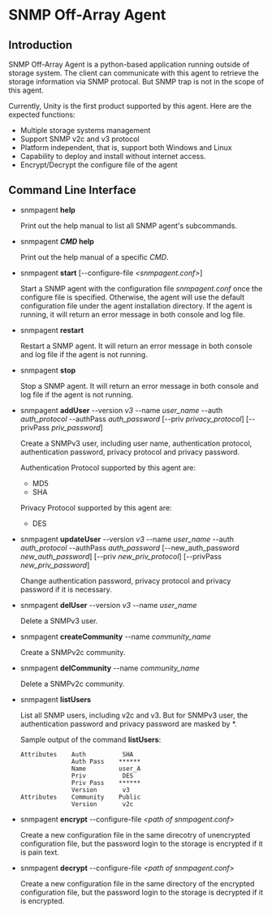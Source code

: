 # SNMP Off-Array Agent

## Introduction
SNMP Off-Array Agent is a python-based application running outside of storage system.
The client can communicate with this agent to retrieve the storage information via SNMP protocal.
But SNMP trap is not in the scope of this agent.

Currently, Unity is the first product supported by this agent. Here are the expected functions:
* Multiple storage systems management
* Support SNMP v2c and v3 protocol  
* Platform independent, that is, support both Windows and Linux
* Capability to deploy and install without internet access.
* Encrypt/Decrypt the configure file of the agent

## Command Line Interface
* snmpagent __help__

  Print out the help manual to list all SNMP agent's subcommands.
  
* snmpagent __*CMD* help__

  Print out the help manual of a specific *CMD*.

* snmpagent __start__ [--configure-file *\<snmpagent.conf\>*]

  Start a SNMP agent with the configuration file *snmpagent.conf* once the configure file is specified. 
Otherwise, the agent will use the default configuration file under the agent installation directory. If the agent is running, it will return an error message in both console and log file.

* snmpagent __restart__

  Restart a SNMP agent. It will return an error message in both console and log file if the agent is not running.
  
* snmpagent __stop__

  Stop a SNMP agent. It will return an error message in both console and log file if the agent is not running.

* snmpagent __addUser__ --version *v3* --name *user_name* --auth *auth_protocol* --authPass *auth_password* [--priv *privacy_protocol*] [--privPass *priv_password*]

  Create a SNMPv3 user, including user name, authentication protocol, authentication password, privacy protocol and privacy password.
   
   Authentication Protocol supported by this agent are:
   * MD5
   * SHA
   
   Privacy Protocol supported by this agent are:
   * DES

* snmpagent __updateUser__ --version *v3* --name *user_name* --auth *auth_protocol* --authPass *auth_password* [--new_auth_password *new_auth_password*] [--priv *new_priv_protocol*] [--privPass *new_priv_password*]

  Change authentication password, privacy protocol and privacy password if it is necessary.

* snmpagent __delUser__  --version *v3* --name *user_name*

  Delete a SNMPv3 user.

* snmpagent __createCommunity__ --name *community_name*

  Create a SNMPv2c community.
  
* snmpagent __delCommunity__  --name *community_name*

  Delete a SNMPv2c community.

* snmpagent __listUsers__

  List all SNMP users, including v2c and v3. But for SNMPv3 user, the authentication password and privacy password are masked by *.

  Sample output of the command __listUsers__:
  ```
  Attributes    Auth          SHA
                Auth Pass    ******
                Name         user_A
                Priv          DES
                Priv Pass    ******
                Version       v3
  Attributes    Community    Public
                Version       v2c
  ```
    
* snmpagent __encrypt__  --configure-file *\<path of snmpagent.conf\>*

  Create a new configuration file in the same direcotry of unencrypted configuration file, but the password login to the storage is encrypted if it is pain text.
  
* snmpagent __decrypt__  --configure-file *\<path of snmpagent.conf\>*

  Create a new configuration file in the same directory of the encrypted configuration file, but the password login to the storage is decrypted if it is encrypted.
